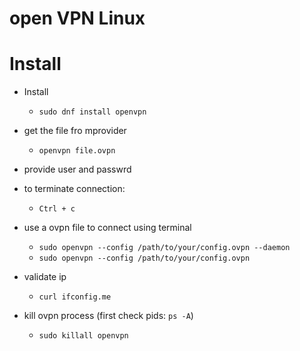 # open VPN Linux

# Install 

- Install
    - `sudo dnf install openvpn`
- get the file fro mprovider
    - `openvpn file.ovpn`
- provide user and passwrd
- to terminate connection:
    - `Ctrl + c`

- use a ovpn file to connect using terminal
  - `sudo openvpn --config /path/to/your/config.ovpn --daemon`
  - `sudo openvpn --config /path/to/your/config.ovpn`
- validate ip
  - `curl ifconfig.me`
- kill ovpn process (first check pids: `ps -A`)
  - `sudo killall openvpn`